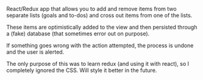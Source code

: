 React/Redux app that allows you to add and remove items from two separate lists (goals and to-dos) and cross out items from one of the lists.

These items are optimistically added to the view and then persisted through a (fake) database (that sometimes error out on purpose).

If something goes wrong with the action attempted, the process is undone and the user is alerted.

The only purpose of this was to learn redux (and using it with react), so I completely ignored the CSS. Will style it better in the future. 
